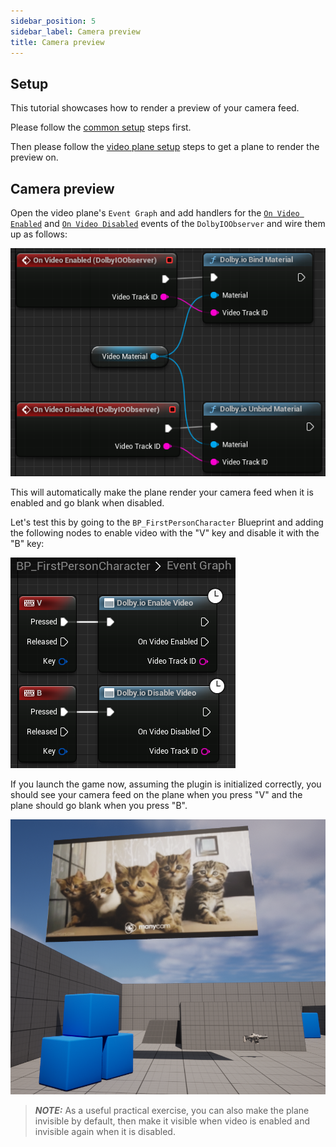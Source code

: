 ```yaml
---
sidebar_position: 5
sidebar_label: Camera preview
title: Camera preview
---
```


## Setup

This tutorial showcases how to render a preview of your camera feed.

Please follow the [common setup](common-setup) steps first.

Then please follow the [video plane setup](video-plane-setup) steps to get a plane to render the preview on.

## Camera preview

Open the video plane's `Event Graph` and add handlers for the [`On Video Enabled`](../blueprints/Events/on-video-enabled) and [`On Video Disabled`](../blueprints/Events/on-video-disabled) events of the `DolbyIOObserver` and wire them up as follows:

![](../../static/img/camera-preview-eg.png)

This will automatically make the plane render your camera feed when it is enabled and go blank when disabled.

Let's test this by going to the `BP_FirstPersonCharacter` Blueprint and adding the following nodes to enable video with the "V" key and disable it with the "B" key:

![](../../static/img/camera-preview-toggle.png)

If you launch the game now, assuming the plugin is initialized correctly, you should see your camera feed on the plane when you press "V" and the plane should go blank when you press "B".

![](../../static/img/camera-preview-result.png)

> **_NOTE:_** As a useful practical exercise, you can also make the plane invisible by default, then make it visible when video is enabled and invisible again when it is disabled.
